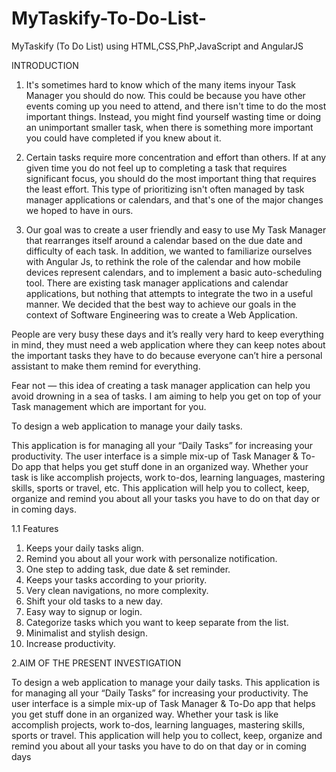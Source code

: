 # MyTaskify-To-Do-List-

MyTaskify (To Do List) using HTML,CSS,PhP,JavaScript and AngularJS

INTRODUCTION

1.	It's sometimes hard to know which of the many items inyour Task Manager you should do now. This could be because you have other events coming up you need to attend, and there isn't time to do the most important things. Instead, you might find yourself wasting time or doing an unimportant smaller task, when there is something more important you could have completed if you knew about it.

2.	Certain tasks require more concentration and effort than others. If at any given time you do not feel up to completing a task that requires significant focus, you should do the most important thing that requires the least effort. This type of prioritizing isn't often managed by task manager applications or calendars, and that's one of the major changes we hoped to have in ours.

3.	Our goal was to create a user friendly and easy to use My Task Manager that rearranges itself around a calendar based on the due date and difficulty of each task. In addition, we wanted to familiarize ourselves with Angular Js, to rethink the role of the calendar and how mobile devices represent calendars, and to implement a basic auto-scheduling tool. There are existing task manager applications and calendar applications, but nothing that attempts to integrate the two in a useful manner. We decided that the best way to achieve our goals in the context of Software Engineering was to create a Web Application.

People are very busy these days and it’s really very hard to keep everything in mind, they must need a web application where they can keep notes about the important tasks they have to do because everyone can’t hire a personal assistant to make them remind for everything.

Fear not — this idea of creating a task manager application can help you avoid drowning in a sea of tasks. I am aiming to help you get on top of your Task management which are important for you.

To design a web application to manage your daily tasks.

This application is for managing all your “Daily Tasks” for increasing your productivity. The user interface is a simple mix-up of Task Manager & To-Do app that helps you get stuff done in an organized way. Whether your task is like accomplish projects, work to-dos, learning languages, mastering skills, sports or travel, etc. This application will help you to collect, keep, organize and remind you about all your tasks you have to do on that day or in coming days.

1.1 Features
1.	Keeps your daily tasks align.
2.	Remind you about all your work with personalize notification.
3.	One step to adding task, due date & set reminder.
4.	Keeps your tasks according to your priority.
5.	Very clean navigations, no more complexity.
6.	Shift your old tasks to a new day.
7.	Easy way to signup or login.
8.	Categorize tasks which you want to keep separate from the list.
9.	Minimalist and stylish design.
10.	Increase productivity.





2.AIM OF THE PRESENT INVESTIGATION  



To design a web application to manage your daily tasks.
This application is for managing all your “Daily Tasks” for increasing your productivity. The user interface is a simple mix-up of Task Manager & To-Do app that helps you get stuff done in an organized way. Whether your task is like accomplish projects, work to-dos, learning languages, mastering skills, sports or travel. This application will help you to collect, keep, organize and remind you about all your tasks you have to do on that day or in coming days
   
 
